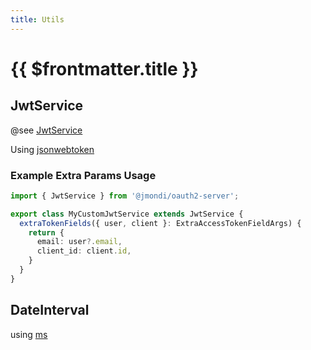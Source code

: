 ```yaml
---
title: Utils
---
```


# {{ $frontmatter.title }}

## JwtService

@see [JwtService](https://github.com/jasonraimondi/ts-oauth2-server/blob/main/src/utils/jwt.ts)

Using [jsonwebtoken](https://github.com/auth0/node-jsonwebtoken)

### Example Extra Params Usage

```typescript
import { JwtService } from '@jmondi/oauth2-server';

export class MyCustomJwtService extends JwtService {
  extraTokenFields({ user, client }: ExtraAccessTokenFieldArgs) {
    return {
      email: user?.email,
      client_id: client.id,
    }
  }
}
```

## DateInterval

using [ms](https://github.com/vercel/ms)
